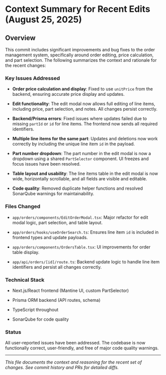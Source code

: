 # Context Summary for Recent Edits (August 25, 2025)

## Overview

This commit includes significant improvements and bug fixes to the order management system, specifically around order editing, price calculation, and part selection. The following summarizes the context and rationale for the recent changes:

### Key Issues Addressed

- **Order price calculation and display**: Fixed to use `unitPrice` from the backend, ensuring accurate price display and updates.

- **Edit functionality**: The edit modal now allows full editing of line items, including price, part selection, and notes. All changes persist correctly.

- **Backend/Prisma errors**: Fixed issues where updates failed due to missing `partId` or `id` for line items. The frontend now sends all required identifiers.

- **Multiple line items for the same part**: Updates and deletions now work correctly by including the unique line item `id` in the payload.

- **Part number dropdown**: The part number in the edit modal is now a dropdown using a shared `PartSelector` component. UI freezes and focus issues have been resolved.

- **Table layout and usability**: The line items table in the edit modal is now wide, horizontally scrollable, and all fields are visible and editable.

- **Code quality**: Removed duplicate helper functions and resolved SonarQube warnings for maintainability.

### Files Changed

- `app/orders/components/EditOrderModal.tsx`: Major refactor for edit modal logic, part selection, and table layout.

- `app/orders/hooks/useOrderSearch.ts`: Ensures line item `id` is included in frontend types and update payloads.

- `app/orders/components/OrdersTable.tsx`: UI improvements for order table display.

- `app/api/orders/[id]/route.ts`: Backend update logic to handle line item identifiers and persist all changes correctly.

### Technical Stack

- Next.js/React frontend (Mantine UI, custom PartSelector)

- Prisma ORM backend (API routes, schema)

- TypeScript throughout

- SonarQube for code quality

### Status

All user-reported issues have been addressed. The codebase is now functionally correct, user-friendly, and free of major code quality warnings.

---

*This file documents the context and reasoning for the recent set of changes. See commit history and PRs for detailed diffs.*

